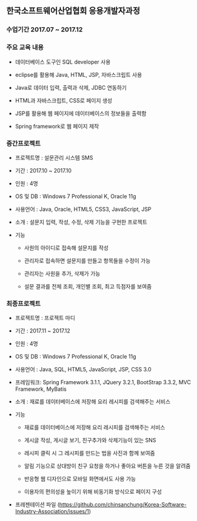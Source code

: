 ## 한국소프트웨어산업협회 응용개발자과정

### 수업기간 2017.07 ~ 2017.12

### 주요 교육 내용

* 데이터베이스 도구인 SQL developer 사용
  
* eclipse를 활용해 Java, HTML, JSP, 자바스크립트 사용
  
* Java로 데이터 입력, 출력과 삭제, JDBC 연동하기
  
* HTML과 자바스크립트, CSS로 페이지 생성
  
* JSP를 활용해 웹 페이지에 데이터베이스의 정보들을 출력함
  
* Spring framework로 웹 페이지 제작
  


### 중간프로젝트

* 프로젝트명 : 설문관리 시스템 SMS
  
* 기간 : 2017.10 ~ 2017.10
  
* 인원 : 4명
  
* OS 및 DB : Windows 7 Professional K, Oracle 11g
  
* 사용언어 : Java, Oracle, HTML5, CSS3, JavaScript, JSP
  
* 소개 : 설문지 입력, 작성, 수정, 삭제 기능을 구현한 프로젝트
  
* 기능
  
	* 사원의 아이디로 접속해 설문지를 작성
          
	* 관리자로 접속하면 설문지를 만들고 항목들을 수정이 가능
  
	* 관리자는 사원을 추가, 삭제가 가능
  
	* 설문 결과를 전체 조회, 개인별 조회, 최고 득점자를 보여줌
          


### 최종프로젝트

* 프로젝트명 : 프로젝트 마디
  
* 기간 : 2017.11 ~ 2017.12
  
* 인원 : 4명
  
* OS 및 DB : Windows 7 Professional K, Oracle 11g
  
* 사용언어 : Java, SQL, HTML5, JavaScript, JSP, CSS 3.0
  
* 프레임워크: Spring Framework 3.1.1, JQuery 3.2.1, BootStrap 3.3.2, MVC Framework, MyBatis
  
* 소개 : 재료를 데이터베이스에 저장해 요리 레시피를 검색해주는 서비스
  
* 기능
  
	* 재료를 데이터베이스에 저장해 요리 레시피를 검색해주는 서비스
          
	* 게시글 작성, 게시글 보기, 친구추가와 삭제기능이 있는 SNS
  
	* 레시피 클릭 시 그 레시피를 만드는 법을 사진과 함께 보여줌
  
	* 알림 기능으로 상대방이 친구 요청을 하거나 좋아요 버튼을 누른 것을 알려줌
	
	* 반응형 웹 디자인으로 모바일 화면에서도 사용 가능
	
	* 이용자의 편의성을 높이기 위해 비동기화 방식으로 페이지 구성

* 프레젠테이션 파일 (https://github.com/chinsanchung/Korea-Software-Industry-Association/issues/1)
